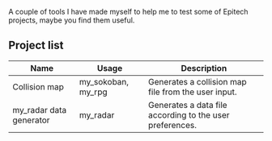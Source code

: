 A couple of tools I have made myself to help me to test some of Epitech projects, maybe you find them useful.

## Project list

Name | Usage | Description
--- | --- | ---
Collision map | my_sokoban, my_rpg | Generates a collision map file from the user input.
my_radar data generator | my_radar | Generates a data file according to the user preferences.
